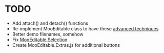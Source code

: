 TODO
====

* Add attach() and detach() functions
* Re-implement MooEditable class to have these [advanced techniques](http://www.clientcide.com/best-practices/5-advanced-techniques-for-mootools-development/)
* Better demo filenames, somehow
* Fix [MooEditable.Selection](http://groups.google.com/group/mooeditable/browse_thread/thread/ab4c1810c4652478)
* Create MooEditable.Extras.js for additional buttons
